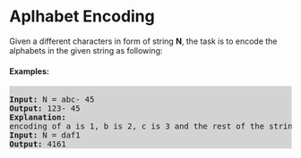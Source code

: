 # Aplhabet Encoding

Given a different characters in form of string **N**, the task is to encode the alphabets in the given string as following:

#### Examples:

<pre>
<div style="background:lightgrey">
<b>Input:</b> N = abc- 45 
<b>Output:</b> 123- 45
<b>Explanation:</b> 
encoding of a is 1, b is 2, c is 3 and the rest of the string is same.
<b>Input:</b> N = daf1 
<b>Output:</b> 4161
</div>
</pre>